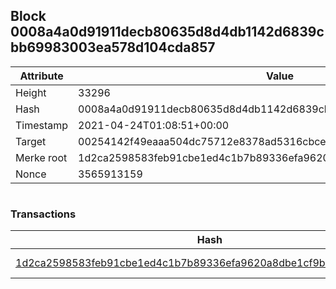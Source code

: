 ## Block 0008a4a0d91911decb80635d8d4db1142d6839cbb69983003ea578d104cda857

Attribute | Value
--- | ---
Height | 33296
Hash | 0008a4a0d91911decb80635d8d4db1142d6839cbb69983003ea578d104cda857
Timestamp | 2021-04-24T01:08:51+00:00
Target | 00254142f49eaaa504dc75712e8378ad5316cbcead634704b3734b6271167cc4
Merke root | 1d2ca2598583feb91cbe1ed4c1b7b89336efa9620a8dbe1cf9bcd438f6d283bc
Nonce | 3565913159

```

```

### Transactions

Hash | Amount
--- | ---
[1d2ca2598583feb91cbe1ed4c1b7b89336efa9620a8dbe1cf9bcd438f6d283bc](1d2ca2598583feb91cbe1ed4c1b7b89336efa9620a8dbe1cf9bcd438f6d283bc.md) | 10.00000000 SKEPTI 
